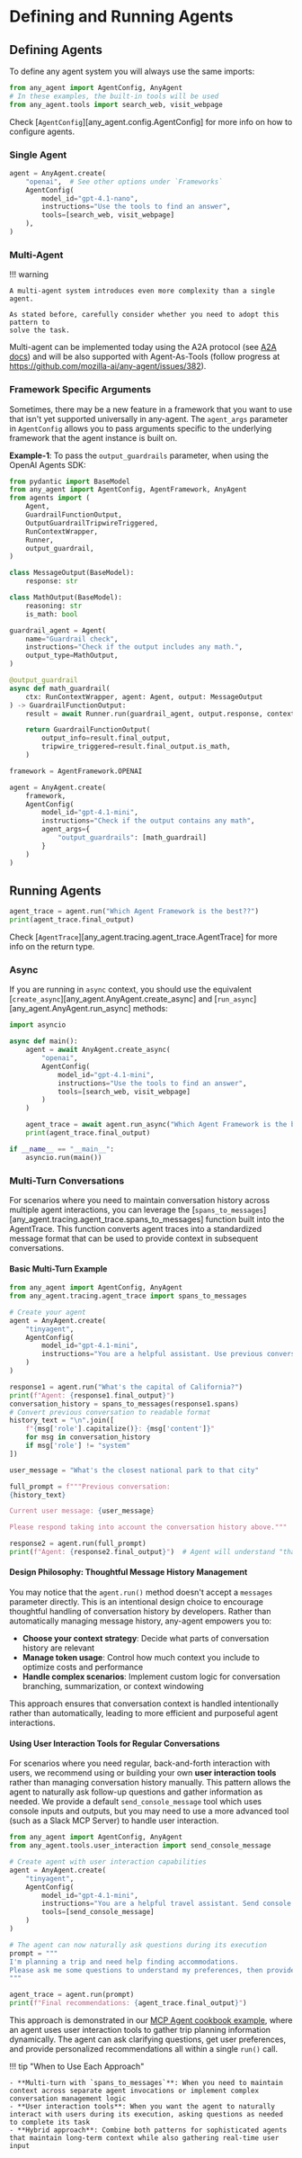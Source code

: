 # Defining and Running Agents

## Defining Agents

To define any agent system you will always use the same imports:

```python
from any_agent import AgentConfig, AnyAgent
# In these examples, the built-in tools will be used
from any_agent.tools import search_web, visit_webpage
```

Check [`AgentConfig`][any_agent.config.AgentConfig] for more info on how to configure agents.

### Single Agent

```python
agent = AnyAgent.create(
    "openai",  # See other options under `Frameworks`
    AgentConfig(
        model_id="gpt-4.1-nano",
        instructions="Use the tools to find an answer",
        tools=[search_web, visit_webpage]
    ),
)
```

### Multi-Agent

!!! warning

    A multi-agent system introduces even more complexity than a single agent.

    As stated before, carefully consider whether you need to adopt this pattern to
    solve the task.

Multi-agent can be implemented today using the A2A protocol (see [A2A docs](https://mozilla-ai.github.io/any-agent/serving/)) and will be also supported with Agent-As-Tools (follow progress at https://github.com/mozilla-ai/any-agent/issues/382).

### Framework Specific Arguments

Sometimes, there may be a new feature in a framework that you want to use that isn't yet supported universally in any-agent. The `agent_args` parameter in `AgentConfig` allows you to pass arguments specific to the underlying framework that the agent instance is built on.

**Example-1**: To pass the `output_guardrails` parameter, when using the OpenAI Agents SDK:

```python
from pydantic import BaseModel
from any_agent import AgentConfig, AgentFramework, AnyAgent
from agents import (
    Agent,
    GuardrailFunctionOutput,
    OutputGuardrailTripwireTriggered,
    RunContextWrapper,
    Runner,
    output_guardrail,
)

class MessageOutput(BaseModel):
    response: str

class MathOutput(BaseModel):
    reasoning: str
    is_math: bool

guardrail_agent = Agent(
    name="Guardrail check",
    instructions="Check if the output includes any math.",
    output_type=MathOutput,
)

@output_guardrail
async def math_guardrail(
    ctx: RunContextWrapper, agent: Agent, output: MessageOutput
) -> GuardrailFunctionOutput:
    result = await Runner.run(guardrail_agent, output.response, context=ctx.context)

    return GuardrailFunctionOutput(
        output_info=result.final_output,
        tripwire_triggered=result.final_output.is_math,
    )

framework = AgentFramework.OPENAI

agent = AnyAgent.create(
    framework,
    AgentConfig(
        model_id="gpt-4.1-mini",
        instructions="Check if the output contains any math",
        agent_args={
            "output_guardrails": [math_guardrail]
        }
    )
)
```

## Running Agents

```python
agent_trace = agent.run("Which Agent Framework is the best??")
print(agent_trace.final_output)
```

Check [`AgentTrace`][any_agent.tracing.agent_trace.AgentTrace] for more info on the return type.

### Async

If you are running in `async` context, you should use the equivalent [`create_async`][any_agent.AnyAgent.create_async] and [`run_async`][any_agent.AnyAgent.run_async] methods:

```python
import asyncio

async def main():
    agent = await AnyAgent.create_async(
        "openai",
        AgentConfig(
            model_id="gpt-4.1-mini",
            instructions="Use the tools to find an answer",
            tools=[search_web, visit_webpage]
        )
    )

    agent_trace = await agent.run_async("Which Agent Framework is the best??")
    print(agent_trace.final_output)

if __name__ == "__main__":
    asyncio.run(main())
```

### Multi-Turn Conversations

For scenarios where you need to maintain conversation history across multiple agent interactions, you can leverage the [`spans_to_messages`][any_agent.tracing.agent_trace.spans_to_messages] function built into the AgentTrace. This function converts agent traces into a standardized message format that can be used to provide context in subsequent conversations.

#### Basic Multi-Turn Example

```python
from any_agent import AgentConfig, AnyAgent
from any_agent.tracing.agent_trace import spans_to_messages

# Create your agent
agent = AnyAgent.create(
    "tinyagent",
    AgentConfig(
        model_id="gpt-4.1-mini",
        instructions="You are a helpful assistant. Use previous conversation context when available.",
    )
)

response1 = agent.run("What's the capital of California?")
print(f"Agent: {response1.final_output}")
conversation_history = spans_to_messages(response1.spans)
# Convert previous conversation to readable format
history_text = "\n".join([
    f"{msg['role'].capitalize()}: {msg['content']}"
    for msg in conversation_history
    if msg['role'] != "system"
])

user_message = "What's the closest national park to that city"

full_prompt = f"""Previous conversation:
{history_text}

Current user message: {user_message}

Please respond taking into account the conversation history above."""

response2 = agent.run(full_prompt)
print(f"Agent: {response2.final_output}")  # Agent will understand "that city" refers to Sacramento
```

#### Design Philosophy: Thoughtful Message History Management

You may notice that the `agent.run()` method doesn't accept a `messages` parameter directly. This is an intentional design choice to encourage thoughtful handling of conversation history by developers. Rather than automatically managing message history, any-agent empowers you to:

- **Choose your context strategy**: Decide what parts of conversation history are relevant
- **Manage token usage**: Control how much context you include to optimize costs and performance
- **Handle complex scenarios**: Implement custom logic for conversation branching, summarization, or context windowing

This approach ensures that conversation context is handled intentionally rather than automatically, leading to more efficient and purposeful agent interactions.

#### Using User Interaction Tools for Regular Conversations

For scenarios where you need regular, back-and-forth interaction with users, we recommend using or building your own **user interaction tools** rather than managing conversation history manually. This pattern allows the agent to naturally ask follow-up questions and gather information as needed. We provide a default `send_console_message` tool which uses console inputs and outputs, but you may need to use a more advanced tool (such as a Slack MCP Server) to handle user interaction.

```python
from any_agent import AgentConfig, AnyAgent
from any_agent.tools.user_interaction import send_console_message

# Create agent with user interaction capabilities
agent = AnyAgent.create(
    "tinyagent",
    AgentConfig(
        model_id="gpt-4.1-mini",
        instructions="You are a helpful travel assistant. Send console messages to ask more questions. Do not stop until you've answered the question.",
        tools=[send_console_message]
    )
)

# The agent can now naturally ask questions during its execution
prompt = """
I'm planning a trip and need help finding accommodations.
Please ask me some questions to understand my preferences, then provide recommendations.
"""

agent_trace = agent.run(prompt)
print(f"Final recommendations: {agent_trace.final_output}")
```

This approach is demonstrated in our [MCP Agent cookbook example](../cookbook/mcp_agent.ipynb), where an agent uses user interaction tools to gather trip planning information dynamically. The agent can ask clarifying questions, get user preferences, and provide personalized recommendations all within a single `run()` call.

!!! tip "When to Use Each Approach"

    - **Multi-turn with `spans_to_messages`**: When you need to maintain context across separate agent invocations or implement complex conversation management logic
    - **User interaction tools**: When you want the agent to naturally interact with users during its execution, asking questions as needed to complete its task
    - **Hybrid approach**: Combine both patterns for sophisticated agents that maintain long-term context while also gathering real-time user input
